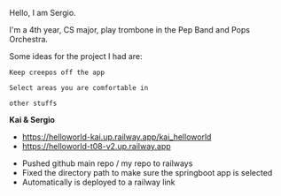 Hello, I am Sergio.

I'm a 4th year, CS major, play trombone in the Pep Band and Pops Orchestra. 

Some ideas for the project I had are:

    Keep creepos off the app

    Select areas you are comfortable in

    other stuffs
    

**Kai & Sergio**
- https://helloworld-kai.up.railway.app/kai_helloworld
- https://helloworld-t08-v2.up.railway.app

* Pushed github main repo / my repo to railways
* Fixed the directory path to make sure the springboot app is selected
* Automatically is deployed to a railway link
